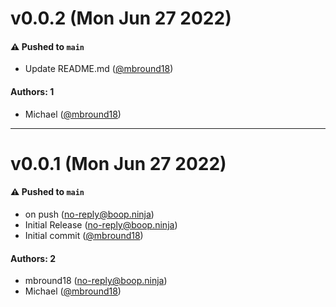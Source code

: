 # v0.0.2 (Mon Jun 27 2022)

#### ⚠️ Pushed to `main`

- Update README.md ([@mbround18](https://github.com/mbround18))

#### Authors: 1

- Michael ([@mbround18](https://github.com/mbround18))

---

# v0.0.1 (Mon Jun 27 2022)

#### ⚠️ Pushed to `main`

- on push (no-reply@boop.ninja)
- Initial Release (no-reply@boop.ninja)
- Initial commit ([@mbround18](https://github.com/mbround18))

#### Authors: 2

- mbround18 (no-reply@boop.ninja)
- Michael ([@mbround18](https://github.com/mbround18))
